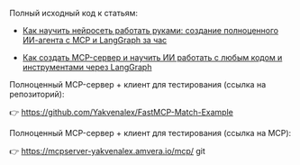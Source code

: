 Полный исходный код к статьям:

- [Как научить нейросеть работать руками: создание полноценного ИИ-агента с MCP и LangGraph за час](https://habr.com/ru/companies/amvera/articles/929568/)

- [Как создать MCP-сервер и научить ИИ работать с любым кодом и инструментами через LangGraph](https://habr.com/ru/companies/amvera/articles/931874/)


Полноценный MCP-сервер + клиент для тестирования (ссылка на репозиторий):

👉 https://github.com/Yakvenalex/FastMCP-Match-Example

Полноценный MCP-сервер + клиент для тестирования (ссылка на MCP):

👉 https://mcpserver-yakvenalex.amvera.io/mcp/
git 
